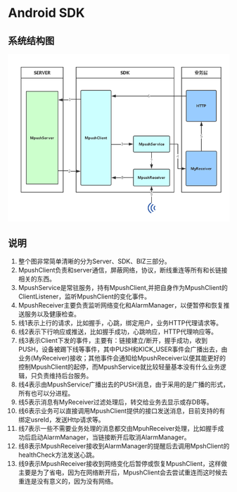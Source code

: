 # Android SDK

## 系统结构图

![](AndroidSDK架构图.png)

## 说明
1. 整个图非常简单清晰的分为Server、SDK、BIZ三部分。
2. MpushClient负责和server通信，屏蔽网络，协议，断线重连等所有和长链接相关的东西。
3. MpushService是常驻服务，持有MpushClient,并把自身作为MpushClient的ClientListener，监听MpushClient的变化事件。
4. MpushReceiver主要负责监听网络变化和AlarmManager，以便暂停和恢复推送服务以及健康检查。
5. 线1表示上行的请求，比如握手，心跳，绑定用户，业务HTTP代理请求等。
6. 线2表示下行响应或推送，比如握手成功，心跳响应，HTTP代理响应等。
7. 线3表示Client下发的事件，主要有：链接建立/断开，握手成功，收到PUSH，设备被踢下线等事件，其中PUSH和KICK_USER事件会广播出去，由业务(MyReceiver)接收；其他事件会通知给MpushReceiver以便其能更好的控制MpushClient的起停，而MpushService就比较轻量基本没有什么业务逻辑，只负责维持后台服务。
8. 线4表示由MpushService广播出去的PUSH消息，由于采用的是广播的形式，所有也可以分进程。
9. 线5表示消息有MyReceiver过滤处理后，转交给业务去显示或存DB等。
10. 线6表示业务可以直接调用MpushClient提供的接口发送消息，目前支持的有绑定usreId，发送Http请求等。
11. 线7表示一些不需要业务处理的消息都交由MpuhReceiver处理，比如握手成功后启动AlarmManager，当链接断开后取消AlarmManager。
12. 线8表示MpushReceiver接收到AlarmManager的提醒后去调用MpshClient的healthCheck方法发送心跳。
13. 线9表示MpushReceiver接收到网络变化后暂停或恢复MpushClient，这样做主要是为了省电，因为在网络断开后，MpushClient会去尝试重连而这时候去重连是没有意义的，因为没有网络。